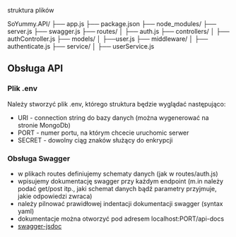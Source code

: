struktura plików

SoYummy.API/
  ├── app.js
  ├── package.json 
  ├── node_modules/ 
  ├── server.js
  ├── swagger.js
  ├── routes/ 
  │     ├── auth.js
  ├── controllers/ 
  │     ├── authController.js 
  ├── models/ 
  │     ├──user.js 
  ├── middleware/ 
  │     ├── authenticate.js 
  ├── service/
  │     ├── userService.js 

## Obsługa API

### Plik .env

Należy stworzyć plik .env, którego struktura będzie wyglądać następująco:

- URI - connection string do bazy danych (można wygenerować na stronie MongoDb)
- PORT - numer portu, na którym chcecie uruchomic serwer
- SECRET - dowolny ciąg znaków służący do enkrypcji

### Obsługa Swagger

- w plikach routes definiujemy schematy danych (jak w routes/auth.js)
- wpisujemy dokumentację swagger przy każdym endpoint (m.in należy podać get/post itp., jaki schemat
  danych bądź parametry przyjmuje, jakie odpowiedzi zwraca)
- należy pilnować prawidłowej indentacji dokumentacji swagger (syntax yaml)
- dokumentacje można otworzyć pod adresem localhost:PORT/api-docs
- [swagger-jsdoc](https://github.com/Surnet/swagger-jsdoc)
